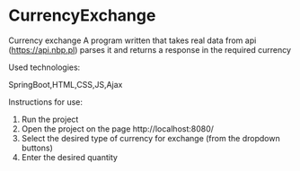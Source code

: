 # CurrencyExchange
Currency exchange
A program written that takes real data from api (https://api.nbp.pl) parses it and returns a response in the required currency

Used technologies:

SpringBoot,HTML,CSS,JS,Ajax

Instructions for use:

1) Run the project
2) Open the project on the page http://localhost:8080/
3) Select the desired type of currency for exchange (from the dropdown buttons)
4) Enter the desired quantity
